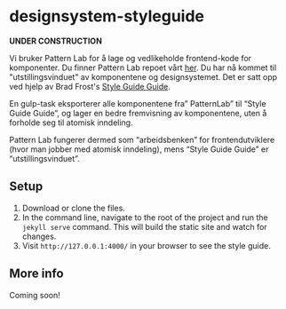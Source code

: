 # designsystem-styleguide

**UNDER CONSTRUCTION**

Vi bruker Pattern Lab for å lage og vedlikeholde frontend-kode for komponenter. Du finner Pattern Lab repoet vårt [her](https://github.com/Altinn/DesignSystem). Du har nå kommet til "utstillingsvinduet" av komponentene og designsystemet. Det er satt opp ved hjelp av Brad Frost's [Style Guide Guide](https://github.com/bradfrost/style-guide-guide).

En gulp-task eksporterer alle komponentene fra” PatternLab” til “Style Guide Guide”, og lager en bedre fremvisning av komponentene, uten å forholde seg til atomisk inndeling.

Pattern Lab fungerer dermed som “arbeidsbenken” for frontendutviklere (hvor man jobber med atomisk inndeling), mens “Style Guide Guide” er “utstillingsvinduet”.

## Setup
1. Download or clone the files.
2. In the command line, navigate to the root of the project and run the `jekyll serve` command. This will build the static site and watch for changes.
3. Visit `http://127.0.0.1:4000/` in your browser to see the style guide.

## More info
Coming soon!
